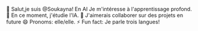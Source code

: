 👋 Salut,je suis @Soukayna!
En AI
Je m'intéresse à l'apprentissage profond.
🌱 En ce moment, j'étudie l'IA.
💞️ J'aimerais collaborer sur des projets en future
😄 Pronoms: elle/elle. 
⚡ Fun fact: Je parle trois langues!

<!---
Soukayna/Soukayna is a ✨ special ✨ repository because its `README.md` (this file) appears on your GitHub profile.
You can click the Preview link to take a look at your changes.
--->

